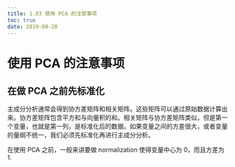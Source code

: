 ```yaml
---
title: 1.03 使用 PCA 的注意事项
toc: true
date: 2019-09-20
---
```

# 使用 PCA 的注意事项


## 在做 PCA 之前先标准化

主成分分析通常会得到协方差矩阵和相关矩阵。这些矩阵可以通过原始数据计算出来。协方差矩阵包含平方和与向量积的和。相关矩阵与协方差矩阵类似，但是第一个变量，也就是第一列，是标准化后的数据。如果变量之间的方差很大，或者变量的量纲不统一，我们必须先标准化再进行主成分分析。

在使用 PCA 之前，一般来讲要做 normalization 使得变量中心为 0，而且方差为 1.
